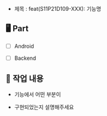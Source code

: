 - 제목 : feat(S11P21D109-XXX): 기능명

## 🖥️ Part

- [ ] Android

- [ ] Backend

## 📝 작업 내용

- 기능에서 어떤 부분이

- 구현되었는지 설명해주세요
